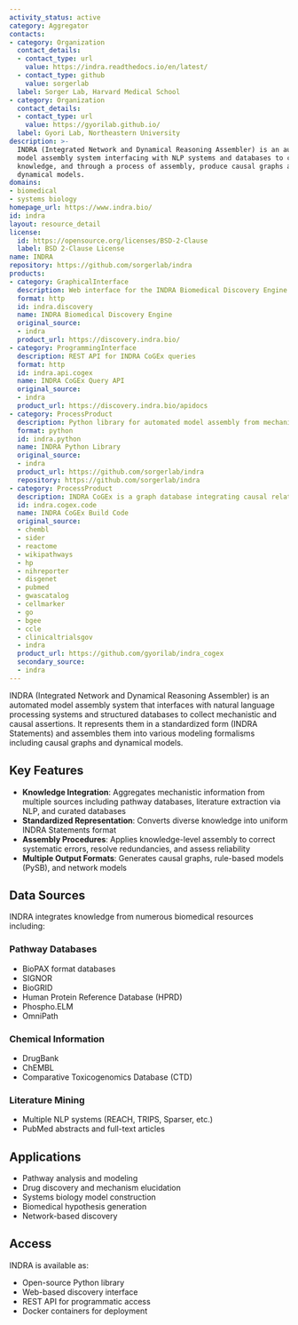 ```yaml
---
activity_status: active
category: Aggregator
contacts:
- category: Organization
  contact_details:
  - contact_type: url
    value: https://indra.readthedocs.io/en/latest/
  - contact_type: github
    value: sorgerlab
  label: Sorger Lab, Harvard Medical School
- category: Organization
  contact_details:
  - contact_type: url
    value: https://gyorilab.github.io/
  label: Gyori Lab, Northeastern University
description: >-
  INDRA (Integrated Network and Dynamical Reasoning Assembler) is an automated
  model assembly system interfacing with NLP systems and databases to collect
  knowledge, and through a process of assembly, produce causal graphs and
  dynamical models.
domains:
- biomedical
- systems biology
homepage_url: https://www.indra.bio/
id: indra
layout: resource_detail
license:
  id: https://opensource.org/licenses/BSD-2-Clause
  label: BSD 2-Clause License
name: INDRA
repository: https://github.com/sorgerlab/indra
products:
- category: GraphicalInterface
  description: Web interface for the INDRA Biomedical Discovery Engine
  format: http
  id: indra.discovery
  name: INDRA Biomedical Discovery Engine
  original_source:
  - indra
  product_url: https://discovery.indra.bio/
- category: ProgrammingInterface
  description: REST API for INDRA CoGEx queries
  format: http
  id: indra.api.cogex
  name: INDRA CoGEx Query API
  original_source:
  - indra
  product_url: https://discovery.indra.bio/apidocs
- category: ProcessProduct
  description: Python library for automated model assembly from mechanistic knowledge
  format: python
  id: indra.python
  name: INDRA Python Library
  original_source:
  - indra
  product_url: https://github.com/sorgerlab/indra
  repository: https://github.com/sorgerlab/indra
- category: ProcessProduct
  description: INDRA CoGEx is a graph database integrating causal relations, ontological relations, properties, and data, assembled at scale automatically from the scientific literature and structured sources. This is the code to build the graph.
  id: indra.cogex.code
  name: INDRA CoGEx Build Code
  original_source:
  - chembl
  - sider
  - reactome
  - wikipathways
  - hp
  - nihreporter
  - disgenet
  - pubmed
  - gwascatalog
  - cellmarker
  - go
  - bgee
  - ccle
  - clinicaltrialsgov
  - indra
  product_url: https://github.com/gyorilab/indra_cogex
  secondary_source:
  - indra
---
```


INDRA (Integrated Network and Dynamical Reasoning Assembler) is an automated 
model assembly system that interfaces with natural language processing systems 
and structured databases to collect mechanistic and causal assertions. It 
represents them in a standardized form (INDRA Statements) and assembles them 
into various modeling formalisms including causal graphs and dynamical models.

## Key Features

- **Knowledge Integration**: Aggregates mechanistic information from multiple 
  sources including pathway databases, literature extraction via NLP, and 
  curated databases
- **Standardized Representation**: Converts diverse knowledge into uniform 
  INDRA Statements format
- **Assembly Procedures**: Applies knowledge-level assembly to correct 
  systematic errors, resolve redundancies, and assess reliability
- **Multiple Output Formats**: Generates causal graphs, rule-based models 
  (PySB), and network models

## Data Sources

INDRA integrates knowledge from numerous biomedical resources including:

### Pathway Databases
- BioPAX format databases
- SIGNOR
- BioGRID
- Human Protein Reference Database (HPRD)
- Phospho.ELM
- OmniPath

### Chemical Information
- DrugBank
- ChEMBL
- Comparative Toxicogenomics Database (CTD)

### Literature Mining
- Multiple NLP systems (REACH, TRIPS, Sparser, etc.)
- PubMed abstracts and full-text articles

## Applications

- Pathway analysis and modeling
- Drug discovery and mechanism elucidation
- Systems biology model construction
- Biomedical hypothesis generation
- Network-based discovery

## Access

INDRA is available as:
- Open-source Python library
- Web-based discovery interface
- REST API for programmatic access
- Docker containers for deployment
